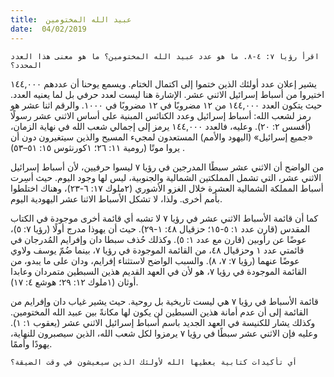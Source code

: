 ```yaml
---
title:  عبيد الله المختومين
date:  04/02/2019
---
```


`اقرأ رؤيا ٧: ٤-٨. ما هو عدد عبيد الله المختومين؟ ما هو معنى هذا العدد المحدد؟`

يشير إعلان عدد أولئك الذين ختموا إلى اكتمال الختام. ويسمع يوحنا أن عددهم ١٤٤,٠٠٠ اختيروا من أسباط إسرائيل الاثني عشر. الإشارة هنا ليست لعدد حرفي بل لما يعنيه العدد. حيث يتكون العدد ١٤٤,٠٠٠ من ١٢ مضروبًا في ١٢ مضروبًا في ١٠٠٠. والرقم اثنا عشر هو رمز لشعب الله: أسباط إسرائيل وعدد الكنائس المبنية على أساس الاثني عشر رسولًا (أفسس ٢: ٢٠). وعليه، فالعدد ١٤٤,٠٠٠ يرمز إلى إجمالي شعب الله في نهاية الزمان،  «جميع إسرائيل» (اليهود والأمم) المستعدون لمجيء المسيح والذين سيتغيرون دون أن يروا موتًا (رومية ١١: ٢٦؛ ١كورنثوس ١٥: ٥١–٥٣) .

من الواضح أن الاثني عشر سبطًا المدرجين في رؤيا ٧ ليسوا حرفيين، لأن أسباط إسرائيل الاثني عشر، التي تشمل المملكتين الشمالية والجنوبية، ليس لها وجود اليوم. حيث أسِرت أسباط المملكة الشمالية العشرة خلال الغزو الأشوري (٢ملوك ١٧: ٦-٢٣)، وهناك اختلطوا بأمم أخرى. ولذا، لا تشكل الأسباط الاثنا عشر اليهودية اليوم.

كما أن قائمة الأسباط الاثني عشر في رؤيا ٧ لا تشبه أي قائمة أخرى موجودة في الكتاب المقدس (قارن عدد ١: ٥-١٥؛ حزقيال ٤٨: ١-٢٩). حيث أن يهوذا مدرج أولًا (رؤيا ٧: ٥)، عوضًا عن رأوبين (قارن مع عدد ١: ٥). وكذلك حُذف سبطا دان وإفرايم المُدرجان في قائمتي عدد ١ وحزقيال ٤٨، من القائمة الموجودة في رؤيا ٧، بينما ضُمّ يوسف ولاوي عوضًا عنهما (رؤيا ٧: ٧، ٨). والسبب الواضح لاستثناء إفرايم، ودان على ما يبدو، من القائمة الموجودة في رؤيا ٧، هو لأن في العهد القديم هذين السبطين متمردان وعابدا أوثان (١ملوك ١٢: ٢٩؛ هوشع ٤: ١٧).

قائمة الأسباط في رؤيا ٧ هي ليست تاريخية بل روحية. حيث يشير غياب دان وإفرايم من القائمة إلى أن عدم أمانة هذين السبطين لن يكون لها مكانةً بين عبيد الله المختومين. وكذلك يشار للكنيسة في العهد الجديد باسم أسباط إسرائيل الاثني عشر (يعقوب ١: ١). وعليه فإن الاثني عشر سبطًا في رؤيا ٧ يرمزوا لكل شعب الله، الذين سيصبرون للنهاية، يهودًا وأممًا.

`أي تأكيدات كتابية يعطيها الله لأولئك الذين سيعيشون في وقت الضيقة؟`